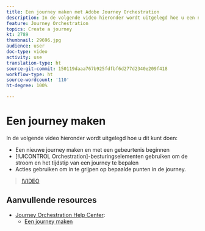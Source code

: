 ```yaml
---
title: Een journey maken met Adobe Journey Orchestration
description: In de volgende video hieronder wordt uitgelegd hoe u een nieuwe journey kunt maken, hoe u begint met een gebeurtenis, hoe u orkestraties gebruikt om de stroom en het tijdstip van een journey te bepalen en hoe u acties kunt gebruiken om in te grijpen op bepaalde punten van de journey.
feature: Journey Orchestration
topics: Create a journey
kt: 2789
thumbnail: 29696.jpg
audience: user
doc-type: video
activity: use
translation-type: ht
source-git-commit: 150119daaa767b925fdfbf6d277d2340e209f418
workflow-type: ht
source-wordcount: '110'
ht-degree: 100%

---
```



# Een journey maken

In de volgende video hieronder wordt uitgelegd hoe u dit kunt doen:

* Een nieuwe journey maken en met een gebeurtenis beginnen
* [!UICONTROL Orchestration]-besturingselementen gebruiken om de stroom en het tijdstip van een journey te bepalen
* Acties gebruiken om in te grijpen op bepaalde punten in de journey.

>[!VIDEO](https://video.tv.adobe.com/v/29696?quality=12&captions=dut)

## Aanvullende resources

* [Journey Orchestration Help Center](https://docs.adobe.com/content/help/nl-NL/journeys/using/journey-orchestration-home.html):
   * [Een journey maken](https://docs.adobe.com/content/help/nl-NL/journeys/using/building-journeys/about-journey-building/journey.html)
